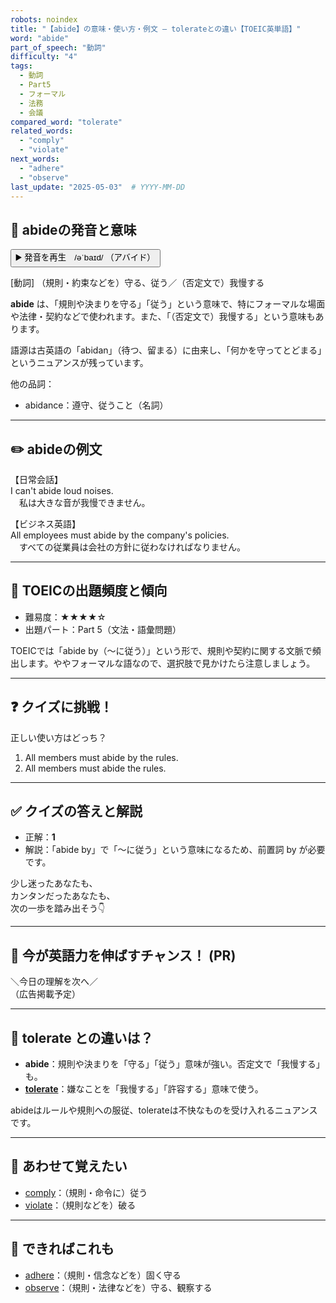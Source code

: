```yaml
---
robots: noindex
title: "【abide】の意味・使い方・例文 ― tolerateとの違い【TOEIC英単語】"
word: "abide"
part_of_speech: "動詞"
difficulty: "4"
tags:
  - 動詞
  - Part5
  - フォーマル
  - 法務
  - 会議
compared_word: "tolerate"
related_words:
  - "comply"
  - "violate"
next_words:
  - "adhere"
  - "observe"
last_update: "2025-05-03"  # YYYY-MM-DD
---
```


## 🔰 abideの発音と意味

<button class="play-audio" onclick="playTTS('abide')">
  <span class="play-audio-main">
    ▶️ 発音を再生　/əˈbaɪd/
  </span>
  <span class="play-audio-sub">
    （アバイド）
  </span>
</button>

<script>
function playTTS(word) {
  const audio = new Audio('/api/tts?text=' + encodeURIComponent(word));
  audio.load();
  audio.addEventListener("canplaythrough", () => {
    audio.play();
  });
}
</script>

[動詞] （規則・約束などを）守る、従う／（否定文で）我慢する

**abide** は、「規則や決まりを守る」「従う」という意味で、特にフォーマルな場面や法律・契約などで使われます。また、「（否定文で）我慢する」という意味もあります。

語源は古英語の「abidan」（待つ、留まる）に由来し、「何かを守ってとどまる」というニュアンスが残っています。

他の品詞：  
- abidance：遵守、従うこと（名詞）

---

## ✏️ abideの例文

【日常会話】  
I can't abide loud noises.  
　私は大きな音が我慢できません。

【ビジネス英語】  
All employees must abide by the company's policies.  
　すべての従業員は会社の方針に従わなければなりません。

---

## 🎯 TOEICの出題頻度と傾向

- 難易度：★★★★☆
- 出題パート：Part 5（文法・語彙問題）

TOEICでは「abide by（～に従う）」という形で、規則や契約に関する文脈で頻出します。ややフォーマルな語なので、選択肢で見かけたら注意しましょう。

---

## ❓ クイズに挑戦！

正しい使い方はどっち？

1. All members must abide by the rules.  
2. All members must abide the rules.

---

## ✅ クイズの答えと解説

- 正解：**1**
- 解説：「abide by」で「～に従う」という意味になるため、前置詞 by が必要です。

少し迷ったあなたも、  
カンタンだったあなたも、  
次の一歩を踏み出そう👇️

---

## 🚀 今が英語力を伸ばすチャンス！ (PR)

<div class="ad-center">
＼今日の理解を次へ／<br>  
（広告掲載予定）
</div>

---

## 🤔  tolerate との違いは？

- **abide**：規則や決まりを「守る」「従う」意味が強い。否定文で「我慢する」も。
- **[tolerate](/tolerate)**：嫌なことを「我慢する」「許容する」意味で使う。

abideはルールや規則への服従、tolerateは不快なものを受け入れるニュアンスです。

---

## 🧩 あわせて覚えたい

- [comply](/comply)：（規則・命令に）従う
- [violate](/violate)：（規則などを）破る

---

## 📖 できればこれも

- [adhere](/adhere)：（規則・信念などを）固く守る
- [observe](/observe)：（規則・法律などを）守る、観察する

<!-- cvid: aid20_bid45 -->
